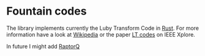 # Fountain codes

The library implements currently the Luby Transform Code in [Rust](https://www.rust-lang.org/).
For more information have a look at [Wikipedia](https://en.wikipedia.org/wiki/Luby_transform_code) or the paper [LT codes](http://dx.doi.org/10.1109/SFCS.2002.1181950) on IEEE Xplore.

In future I might add [RaptorQ](http://tools.ietf.org/html/rfc6330)
